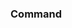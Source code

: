 <!-- If this pull request is not implementing a command, you may delete this template. -->
### Command


<!-- Enter issue number for the command followed by a #  -->
<!-- If this is a new command, please fill out an issue with the command template before submitting this pull request. -->
